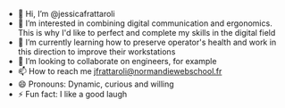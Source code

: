 - 👋 Hi, I’m @jessicafrattaroli
- 👀 I’m interested in combining digital communication and ergonomics. This is why I'd like to perfect and complete my skills in the digital field
- 🌱 I’m currently learning how to preserve operator's health and work in this direction to improve their workstations
- 💞️ I’m looking to collaborate on engineers, for example
- 📫 How to reach me jfrattaroli@normandiewebschool.fr
- 😄 Pronouns: Dynamic, curious and willing
- ⚡ Fun fact: I like a good laugh

<!---
jessicafrattaroli/jessicafrattaroli is a ✨ special ✨ repository because its `README.md` (this file) appears on your GitHub profile.
You can click the Preview link to take a look at your changes.
--->
